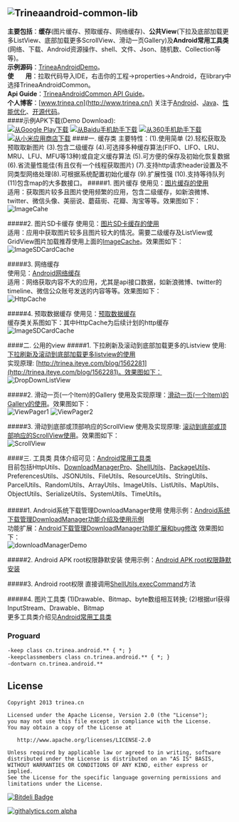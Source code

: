 ![Trinea](http://farm8.staticflickr.com/7426/9456847893_053161c7a4_o.png)android-common-lib
-------------
**主要包括**：<strong>缓存</strong>(图片缓存、预取缓存、网络缓存)、<strong>公共View</strong>(下拉及底部加载更多ListView、底部加载更多ScrollView、滑动一页Gallery)及<strong>Android常用工具类</strong>(网络、下载、Android资源操作、shell、文件、Json、随机数、Collection等等)。    
**示例源码**：[TrineaAndroidDemo](https://github.com/Trinea/AndroidDemo)。  
<strong>使&nbsp;&nbsp;&nbsp;&nbsp;&nbsp;&nbsp;&nbsp;&nbsp;用</strong>：拉取代码导入IDE，右击你的工程->properties->Android，在library中选择TrineaAndroidCommon。  
**Api Guide**：[TrineaAndroidCommon API Guide](http://trinea.github.io/doc/trinea_android_common/index.html)。  
**个人博客**：[www.trinea.cn](http://www.trinea.cn/) 关注于[Android](http://www.trinea.cn/category/android/)、[Java](http://www.trinea.cn/category/java/)、[性能优化](http://www.trinea.cn/category/perf/)、[开源代码](http://www.trinea.cn/category/open-code/)。  
####示例APK下载(Demo Download):  
<a href="https://play.google.com/store/apps/details?id=cn.trinea.android.demo" target="_blank" title="从Google Play下载"><img src="http://www.android.com/images/brand/get_it_on_play_logo_small.png" title="从Google Play下载"/></a>
    <a href="http://as.baidu.com/a/item?docid=5499464" target="_blank" title="从Baidu手机助手下载"><img src="http://farm3.staticflickr.com/2826/11928623406_b9e8d39bd7_o.png" title="从Baidu手机助手下载"/></a>
    <a href="http://zhushou.360.cn/detail/index/soft_id/994107" target="_blank" title="从360手机助手下载"><img src="http://farm4.staticflickr.com/3775/11983355756_f8548f4c17_o.png" title="从360手机助手下载"/></a>
    <a href="http://app.xiaomi.com/detail/54761" target="_blank" title="从小米应用商店下载"><img src="http://farm8.staticflickr.com/7380/11982503045_b0538df5f5_o.png" title="从小米应用商店下载"/></a>
####一. 缓存类
主要特性：(1).使用简单 (2).轻松获取及预取取新图片 (3).包含二级缓存 (4).可选择多种缓存算法(FIFO、LIFO、LRU、MRU、LFU、MFU等13种)或自定义缓存算法 (5).可方便的保存及初始化恢复数据 (6).省流量性能佳(有且仅有一个线程获取图片) (7).支持http请求header设置及不同类型网络处理(8).可根据系统配置初始化缓存 (9).扩展性强 (10).支持等待队列 (11)包含map的大多数接口。
#####1. 图片缓存
使用见：[图片缓存的使用](http://www.trinea.cn/android/android-imagecache/)  
适用：获取图片较多且图片使用频繁的应用，包含二级缓存，如新浪微博、twitter、微信头像、美丽说、蘑菇街、花瓣、淘宝等等。效果图如下：  
![ImageCahe](http://farm4.staticflickr.com/3710/9312163125_81f1c1997b_o.jpg)
  

#####2. 图片SD卡缓存
使用见：[图片SD卡缓存的使用](http://www.trinea.cn/android/android-imagesdcardcache/)  
适用：应用中获取图片较多且图片较大的情况。需要二级缓存及ListView或GridView图片加载推荐使用上面的[ImageCache](http://www.trinea.cn/android/android-imagecache/)。效果图如下：  
![ImageSDCardCache](http://farm3.staticflickr.com/2834/9314949798_ea69bdb5e8_o.jpg)
  
  
#####3.  网络缓存  
使用见：[Android网络缓存](http://www.trinea.cn/android/android-http-cache)  
适用：网络获取内容不大的应用，尤其是api接口数据，如新浪微博、twitter的timeline、微信公众账号发送的内容等等。效果图如下：  
![HttpCache](http://farm3.staticflickr.com/2843/12566457534_2cfa4297a1_o.jpg)  


#####4. 预取数据缓存
使用见：[预取数据缓存](http://www.trinea.cn/android/preloaddatacache/)  
缓存类关系图如下：其中HttpCache为后续计划的http缓存 
![ImageSDCardCache](http://farm4.staticflickr.com/3818/9318670513_1576253fd5_o.jpg)  

####二. 公用的view
#####1. 下拉刷新及滚动到底部加载更多的Listview
使用: [下拉刷新及滚动到底部加载更多listview的使用](http://www.trinea.cn/android/dropdown-to-refresh-and-bottom-load-more-listview/)  
实现原理: [http://trinea.iteye.com/blog/1562281](http://trinea.iteye.com/blog/1562281)。效果图如下：  
![DropDownListView](http://farm8.staticflickr.com/7376/9312162951_74b597ebaa_o.jpg)
  

#####2. 滑动一页(一个Item)的Gallery
使用及实现原理：[滑动一页(一个Item)的Gallery的使用](http://www.trinea.cn/android/gallery-scroll-one-page/)。效果图如下：  
![ViewPager1](http://farm8.staticflickr.com/7330/9321381014_fb404e2430_o.jpg)
![ViewPager2](http://farm3.staticflickr.com/2827/9321380982_d8619d1601_o.jpg)
  

#####3. 滑动到底部或顶部响应的ScrollView
使用及实现原理: [滚动到底部或顶部响应的ScrollView使用](http://www.trinea.cn/android/on-bottom-load-more-scrollview/)。效果图如下：  
![ScrollView](http://farm4.staticflickr.com/3669/9459686814_1a523ceeb6_o.jpg)


####三. 工具类
具体介绍可见：[Android常用工具类](http://www.trinea.cn/android/android-common-utils/)  
目前包括HttpUtils、[DownloadManagerPro](http://www.trinea.cn/android/android-downloadmanager/)、[ShellUtils](http://www.trinea.cn/android/android-java-execute-shell-commands/)、[PackageUtils](http://www.trinea.cn/android/android-silent-install/)、PreferencesUtils、JSONUtils、FileUtils、ResourceUtils、StringUtils、ParcelUtils、RandomUtils、ArrayUtils、ImageUtils、ListUtils、MapUtils、ObjectUtils、SerializeUtils、SystemUtils、TimeUtils。  
<br/>
#####1. Android系统下载管理DownloadManager使用
使用示例：[Android系统下载管理DownloadManager功能介绍及使用示例](http://www.trinea.cn/android/android-downloadmanager/)  
功能扩展：[Android下载管理DownloadManager功能扩展和bug修改](http://www.trinea.cn/android/android-downloadmanager-pro/)
效果图如下：  
![downloadManagerDemo](http://www.trinea.cn/wp-content/uploads/2013/05/downloadDemo2.gif)  
  
#####2. Android APK root权限静默安装
使用示例：[Android APK root权限静默安装](http://www.trinea.cn/android/android-silent-install/)
  
#####3. Android root权限
直接调用[ShellUtils.execCommand](https://github.com/Trinea/AndroidCommon/blob/master/src/cn/trinea/android/common/util/ShellUtils.java#LC43)方法
  
#####4. 图片工具类
(1)Drawable、Bitmap、byte数组相互转换; (2)根据url获得InputStream、Drawable、Bitmap  
更多工具类介绍见[Android常用工具类](http://www.trinea.cn/android/android-common-utils/)
   
   
### Proguard
``` xml
-keep class cn.trinea.android.** { *; }
-keepclassmembers class cn.trinea.android.** { *; }
-dontwarn cn.trinea.android.**
```

## License

    Copyright 2013 trinea.cn

    Licensed under the Apache License, Version 2.0 (the "License");
    you may not use this file except in compliance with the License.
    You may obtain a copy of the License at

       http://www.apache.org/licenses/LICENSE-2.0

    Unless required by applicable law or agreed to in writing, software
    distributed under the License is distributed on an "AS IS" BASIS,
    WITHOUT WARRANTIES OR CONDITIONS OF ANY KIND, either express or implied.
    See the License for the specific language governing permissions and
    limitations under the License.
    
[![Bitdeli Badge](https://d2weczhvl823v0.cloudfront.net/Trinea/androidcommon/trend.png)](https://bitdeli.com/free "Bitdeli Badge")  

[![githalytics.com alpha](https://cruel-carlota.pagodabox.com/0e64e2f00112f86af822e39ce45bca31 "githalytics.com")](http://githalytics.com/Trinea/AndroidCommon)

